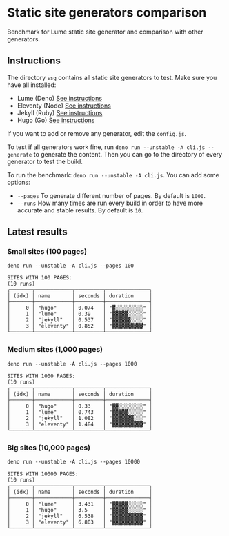 # Static site generators comparison

Benchmark for Lume static site generator and comparison with other generators.

## Instructions

The directory `ssg` contains all static site generators to test. Make sure you have all installed:

- Lume (Deno) [See instructions](https://lumeland.github.io/)
- Eleventy (Node) [See instructions](https://www.11ty.dev/)
- Jekyll (Ruby) [See instructions](https://jekyllrb.com/)
- Hugo (Go) [See instructions](https://gohugo.io/)

If you want to add or remove any generator, edit the `config.js`.

To test if all generators work fine, run `deno run --unstable -A cli.js --generate` to generate the content. Then you can go to the directory of every generator to test the build.

To run the benchmark: `deno run --unstable -A cli.js`. You can add some options:

- `--pages` To generate different number of pages. By default is `1000`.
- `--runs` How many times are run every build in order to have more accurate and stable results. By default is `10`.

## Latest results

### Small sites (100 pages)

```
deno run --unstable -A cli.js --pages 100

SITES WITH 100 PAGES:
(10 runs)
┌───────┬────────────┬─────────┬──────────────┐
│ (idx) │ name       │ seconds │ duration     │
├───────┼────────────┼─────────┼──────────────┤
│     0 │ "hugo"     │ 0.074   │ "▓░░░░░░░░░" │
│     1 │ "lume"     │ 0.39    │ "▓▓▓▓▓░░░░░" │
│     2 │ "jekyll"   │ 0.537   │ "▓▓▓▓▓▓░░░░" │
│     3 │ "eleventy" │ 0.852   │ "▓▓▓▓▓▓▓▓▓▓" │
└───────┴────────────┴─────────┴──────────────┘
```

### Medium sites (1,000 pages)

```
deno run --unstable -A cli.js --pages 1000

SITES WITH 1000 PAGES:
(10 runs)
┌───────┬────────────┬─────────┬──────────────┐
│ (idx) │ name       │ seconds │ duration     │
├───────┼────────────┼─────────┼──────────────┤
│     0 │ "hugo"     │ 0.33    │ "▓▓░░░░░░░░" │
│     1 │ "lume"     │ 0.743   │ "▓▓▓▓▓░░░░░" │
│     2 │ "jekyll"   │ 1.082   │ "▓▓▓▓▓▓▓░░░" │
│     3 │ "eleventy" │ 1.484   │ "▓▓▓▓▓▓▓▓▓▓" │
└───────┴────────────┴─────────┴──────────────┘
```

### Big sites (10,000 pages)

```
deno run --unstable -A cli.js --pages 10000

SITES WITH 10000 PAGES:
(10 runs)
┌───────┬────────────┬─────────┬──────────────┐
│ (idx) │ name       │ seconds │ duration     │
├───────┼────────────┼─────────┼──────────────┤
│     0 │ "lume"     │ 3.431   │ "▓▓▓▓▓░░░░░" │
│     1 │ "hugo"     │ 3.5     │ "▓▓▓▓▓░░░░░" │
│     2 │ "jekyll"   │ 6.538   │ "▓▓▓▓▓▓▓▓▓▓" │
│     3 │ "eleventy" │ 6.803   │ "▓▓▓▓▓▓▓▓▓▓" │
└───────┴────────────┴─────────┴──────────────┘
```
